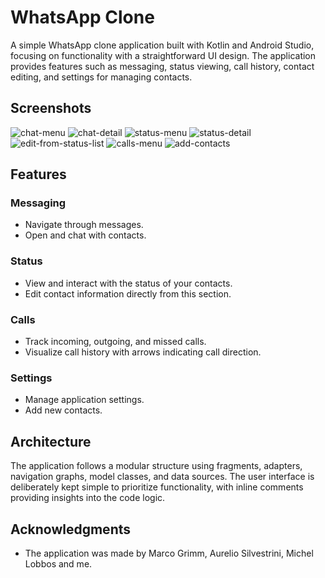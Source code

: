 # WhatsApp Clone

A simple WhatsApp clone application built with Kotlin and Android Studio, focusing on functionality with a straightforward UI design.
The application provides features such as messaging, status viewing, call history, contact editing, and settings for managing contacts.

## Screenshots

![chat-menu](https://github.com/Pablo-Mdz/WhatsSyntax/assets/80485682/1afc30d2-b659-43aa-b2be-971b1aa7a7a8)
![chat-detail](https://github.com/Pablo-Mdz/WhatsSyntax/assets/80485682/2550b3b1-8cae-478d-b764-d5e3d74dd269)
![status-menu](https://github.com/Pablo-Mdz/WhatsSyntax/assets/80485682/6018052c-1cb6-4035-82eb-64e56f03ceeb )
![status-detail](https://github.com/Pablo-Mdz/WhatsSyntax/assets/80485682/d95c5b40-a225-47fa-938a-538415f97600 ) 
![edit-from-status-list](https://github.com/Pablo-Mdz/WhatsSyntax/assets/80485682/7fb609c8-1666-4dd0-912c-5ca8a649ed58)
![calls-menu](https://github.com/Pablo-Mdz/WhatsSyntax/assets/80485682/dffd4115-6a82-4786-bc95-58ed46c51beb)
![add-contacts](https://github.com/Pablo-Mdz/WhatsSyntax/assets/80485682/cce8d8cb-0f35-4cff-95fe-40b54eb35fdb)


## Features

### Messaging
- Navigate through messages.
- Open and chat with contacts.

### Status
- View and interact with the status of your contacts.
- Edit contact information directly from this section.

### Calls
- Track incoming, outgoing, and missed calls.
- Visualize call history with arrows indicating call direction.

### Settings
- Manage application settings.
- Add new contacts.

## Architecture

The application follows a modular structure using fragments, adapters, navigation graphs, model classes, and data sources.
The user interface is deliberately kept simple to prioritize functionality, with inline comments providing insights into the code logic.


## Acknowledgments

- The application was made by Marco Grimm, Aurelio Silvestrini, Michel Lobbos and me.
